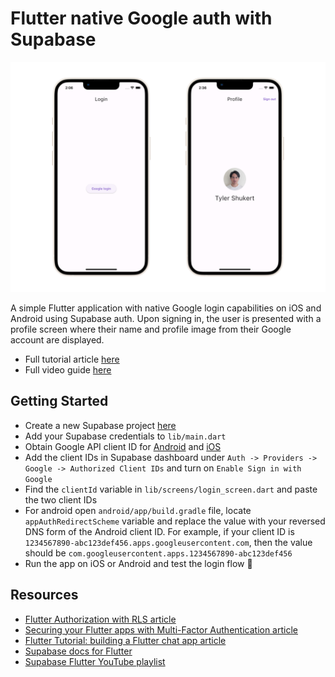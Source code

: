 # Flutter native Google auth with Supabase

![Flutter Google authentication with Supabase auth](https://raw.githubusercontent.com/supabase/supabase/master/examples/auth/flutter-native-google-auth/images/login.png)

A simple Flutter application with native Google login capabilities on iOS and Android using Supabase auth. Upon signing in, the user is presented with a profile screen where their name and profile image from their Google account are displayed.

- Full tutorial article [here](https://supabase.com/blog/flutter-authentication)
- Full video guide [here](https://www.youtube.com/watch?v=YtvxRgGouwg)

## Getting Started

- Create a new Supabase project [here](https://database.new)
- Add your Supabase credentials to `lib/main.dart`
- Obtain Google API client ID for [Android](https://developers.google.com/identity/sign-in/android/start-integrating#configure_a_project) and [iOS](https://developers.google.com/identity/sign-in/ios/start-integrating#get_an_oauth_client_id)
- Add the client IDs in Supabase dashboard under `Auth -> Providers -> Google -> Authorized Client IDs` and turn on `Enable Sign in with Google`
- Find the `clientId` variable in `lib/screens/login_screen.dart` and paste the two client IDs
- For android open `android/app/build.gradle` file, locate `appAuthRedirectScheme` variable and replace the value with your reversed DNS form of the Android client ID. For example, if your client ID is `1234567890-abc123def456.apps.googleusercontent.com`, then the value should be `com.googleusercontent.apps.1234567890-abc123def456`
- Run the app on iOS or Android and test the login flow 🚀

## Resources

- [Flutter Authorization with RLS article](https://supabase.com/blog/flutter-authorization-with-rls)
- [Securing your Flutter apps with Multi-Factor Authentication article](https://supabase.com/blog/flutter-multi-factor-authentication)
- [Flutter Tutorial: building a Flutter chat app article](https://supabase.com/blog/flutter-tutorial-building-a-chat-app)
- [Supabase docs for Flutter](https://supabase.com/docs/reference/dart/introduction)
- [Supabase Flutter YouTube playlist](https://www.youtube.com/watch?v=F2j6Q-4nLEE&list=PL5S4mPUpp4OtkMf5LNDLXdTcAp1niHjoL)

